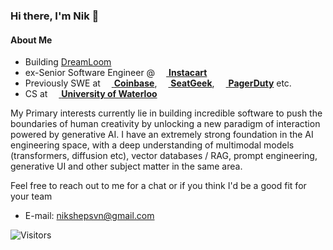 
### Hi there, I'm Nik 👋

#### About Me
- Building [DreamLoom](https://dreamloom.ai)
- ex-Senior Software Engineer @ [<img src="https://www.instacart.com/assets/beetstrap/brand/2022/carrotlogo-1286c257354036d178c09e815906198eb7f012b8cdc4f6f8ec86d3e64d799a5b.png" width="14px" /> **Instacart**](https://instacart.com)
- Previously SWE at [<img src="https://startupstash.com/wp-content/uploads/2020/04/coinbase-logo.jpg" width="14px" /> **Coinbase**](https://coinbase.com), [<img src="https://seatgeek.com/images/sg-Spotlight.png" width="14px" /> **SeatGeek**](https://seatgeek.com), [<img src="https://avatars3.githubusercontent.com/u/766800?s=280&v=4" width="14px" /> **PagerDuty**](https://pagerduty.com) etc.
- CS at [<img src="https://upload.wikimedia.org/wikipedia/en/6/6e/University_of_Waterloo_seal.svg" width="14px" /> **University of Waterloo**](https://uwaterloo.ca)

My Primary interests currently lie in building incredible software to push the boundaries of human creativity by unlocking a new paradigm of interaction powered by generative AI. I have an extremely strong foundation in the AI engineering space, with a deep understanding of multimodal models (transformers, diffusion etc), vector databases / RAG, prompt engineering, generative UI and other subject matter in the same area.

Feel free to reach out to me for a chat or if you think I'd be a good fit for your team
- E-mail: nikshepsvn@gmail.com

![Visitors](https://visitor-badge.laobi.icu/badge?page_id=nikshepsvn.nikshepsvn)
